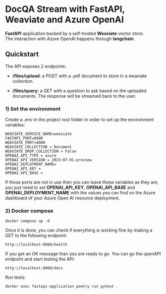# DocQA Stream with FastAPI, Weaviate and Azure OpenAI

**FastAPI** application backed by a self-hosted **Weaviate** vector store.  
The interaction with Azure OpenAI happens through **langchain**.

## Quickstart

The API exposes 2 endpoints:

- **/files/upload**: a POST with a .pdf document to store in a weaviate
  collection.

- **/files/query**: a GET with a question to ask based on the uploaded
  documents. The response will be streamed back to the user.

### 1) Set the environment

Create a .env in the project root folder in order to set up the environment variables:

```text
WEAVIATE_SERVICE_NAME=weaviate
FASTAPI_PORT=8000
WEAVIATE_PORT=8080
WEAVIATE_COLLECTION = Document
WEAVIATE_DROP_COLLECTION = False
OPENAI_API_TYPE = azure
OPENAI_API_VERSION = 2023-07-01-preview
OPENAI_DEPLOYMENT_NAME=
OPENAI_API_KEY = 
OPENAI_API_BASE = 
```

If those ports are not in use then you can leave these variables as
they are, you just need to set **OPENAI_API_KEY**, **OPENAI_API_BASE** and
**OPENAI_DEPLOYMENT_NAME** with the values you can find on the Azure dashboard of your
Azure Open AI resource deployment.

### 2) Docker compose

```shell
docker compose up -d
```

Once it is done, you can check if everything is working fine by
making a GET to the following endpoint:

```text
http://localhost:8000/health
```

If you get an OK message than you are ready to go. You can go the openAPI
endpoint and start testing the API:

```text
http://localhost:8000/docs
```

Run tests:

```shell
docker exec fastapi-application poetry run pytest .
```
